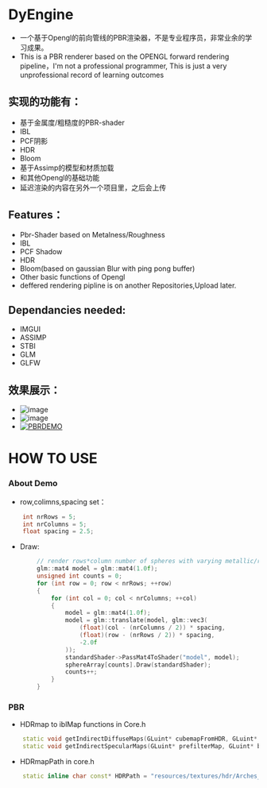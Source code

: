 # DyEngine
- 一个基于Opengl的前向管线的PBR渲染器，不是专业程序员，非常业余的学习成果。
- This is a PBR renderer based on the OPENGL forward rendering pipeline，I'm not a professional programmer,
This is just a very unprofessional record of learning outcomes
## 实现的功能有：
- 基于金属度/粗糙度的PBR-shader
- IBL
- PCF阴影
- HDR
- Bloom
- 基于Assimp的模型和材质加载
- 和其他Opengl的基础功能
- 延迟渲染的内容在另外一个项目里，之后会上传
## Features：
- Pbr-Shader based on Metalness/Roughness
- IBL
- PCF Shadow
- HDR
- Bloom(based on gaussian Blur with ping pong buffer)
- Other basic functions of Opengl
- deffered rendering pipline is on another Repositories,Upload later.
## Dependancies needed:
- IMGUI
- ASSIMP
- STBI
- GLM
- GLFW
## 效果展示：
- ![image](https://user-images.githubusercontent.com/31367799/183667524-b8ad43be-130d-42ad-a844-bd02f8ce8e4e.png)
- ![image](https://user-images.githubusercontent.com/31367799/183667591-2bce0eeb-cbd9-4fa9-90a7-5df324ee875f.png)
- [![PBRDEMO](https://res.cloudinary.com/marcomontalbano/image/upload/v1660053361/video_to_markdown/images/youtube--AO9hx4ac0p0-c05b58ac6eb4c4700831b2b3070cd403.jpg)](https://youtu.be/AO9hx4ac0p0 "PBRDEMO")
# HOW TO USE
### About Demo
- row,colimns,spacing set：
~~~C++
	int nrRows = 5;
	int nrColumns = 5;
	float spacing = 2.5;
~~~
- Draw:
~~~c++
		// render rows*column number of spheres with varying metallic/roughness values scaled by rows and columns respectively
		glm::mat4 model = glm::mat4(1.0f);
		unsigned int counts = 0;
		for (int row = 0; row < nrRows; ++row)
		{
			for (int col = 0; col < nrColumns; ++col)
			{
				model = glm::mat4(1.0f);
				model = glm::translate(model, glm::vec3(
					(float)(col - (nrColumns / 2)) * spacing,
					(float)(row - (nrRows / 2)) * spacing,
					-2.0f
				));
				standardShader->PassMat4ToShader("model", model);
				sphereArray[counts].Draw(standardShader);
				counts++;
			}
		}
~~~
### PBR 
- HDRmap to iblMap functions in Core.h
~~~C++
	static void getIndirectDiffuseMaps(GLuint* cubemapFromHDR, GLuint* irradianceMap, Shader* equalRectTOCubeShader, Shader* irradianceMapShader);
	static void getIndirectSpecularMaps(GLuint* prefilterMap, GLuint* brdfLUTTexture, GLuint* cubemapFromHDR, Shader* preFilterShader, Shader* genBrdfLutShader);
~~~
- HDRmapPath in core.h
~~~C++
	static inline char const* HDRPath = "resources/textures/hdr/Arches_E_PineTree_3k.hdr";
~~~
